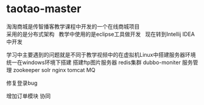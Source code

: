 # taotao-master


淘淘商城是传智播客教学课程中开发的一个在线商城项目    
采用的是分布式架构   
教学中使用的是eclipse工具做开发   现在转到Intellij IDEA 中开发  

学习中主要遇到的问题就是不同于教学视频中的在虚拟机Linux中搭建服务器环境    
统一在windows环境下搭建   搭建ftp图片服务器    redis集群    dubbo-moniter 服务管理
zookeeper     solr     nginx       tomcat    MQ   



修复登录bug


增加订单模块
协同